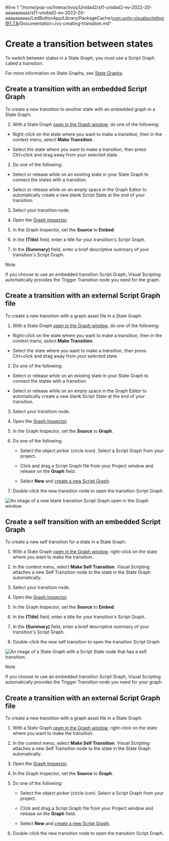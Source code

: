 #line 1 "/home/pop-os/Interactivos/Unidad2/sf1-unidad2-ev-2022-20-aaaaaaaaas/sf1-unidad2-ev-2022-20-aaaaaaaaas/LedButtonApp/Library/PackageCache/com.unity.visualscripting@1.7.8/Documentation~/vs-creating-transition.md"
# Create a transition between states

To switch between states in a State Graph, you must use a Script Graph called a transition.  

For more information on State Graphs, see [State Graphs](vs-graph-types.md#state-graphs).

## Create a transition with an embedded Script Graph

To create a new transition to another state with an embedded graph in a State Graph:

1. With a State Graph [open in the Graph window](vs-open-graph-edit.md), do one of the following:

  - Right-click on the state where you want to make a transition, then in the context menu, select **Make Transition**.

  - Select the state where you want to make a transition, then press Ctrl+click and drag away from your selected state. 

2. Do one of the following: 

  - Select or release while on an existing state in your State Graph to connect the states with a transition. 

  - Select or release while on an empty space in the Graph Editor to automatically create a new blank Script State at the end of your transition. 

3. Select your transition node. 

1. Open the [Graph Inspector](vs-interface-overview.md#the-graph-inspector). 

1. In the Graph Inspector, set the **Source** to **Embed**. 

1. In the **(Title)** field, enter a title for your transition's Script Graph. 

1. In the **(Summary)** field, enter a brief descriptive summary of your transition's Script Graph. 

> [!NOTE]
> If you choose to use an embedded transition Script Graph, Visual Scripting automatically provides the Trigger Transition node you need for the graph.

## Create a transition with an external Script Graph file

To create a new transition with a graph asset file in a State Graph: 

1. With a State Graph [open in the Graph window](vs-open-graph-edit.md), do one of the following:

  - Right-click on the state where you want to make a transition, then in the context menu, select **Make Transition**.

  - Select the state where you want to make a transition, then press Ctrl+click and drag away from your selected state. 

2. Do one of the following: 

  - Select or release while on an existing state in your State Graph to connect the states with a transition. 

  - Select or release while on an empty space in the Graph Editor to automatically create a new blank Script State at the end of your transition. 

3. Select your transition node. 

1. Open the [Graph Inspector](vs-interface-overview.md#the-graph-inspector). 

1. In the Graph Inspector, set the **Source** to **Graph**. 

1. Do one of the following: 

    - Select the object picker (circle icon). Select a Script Graph from your project.
    
    - Click and drag a Script Graph file from your Project window and release on the **Graph** field. 
    
    - Select **New** and [create a new Script Graph](vs-create-graph.md).

4. Double-click the new transition node to open the transition Script Graph. 

![An image of a new blank transition Script Graph open in the Graph window.](images/vs-states-transition-graph-blank.png)

## Create a self transition with an embedded Script Graph

To create a new self transition for a state in a State Graph: 

1. With a State Graph [open in the Graph window](vs-open-graph-edit.md), right-click on the state where you want to make the transition.

2. In the context menu, select **Make Self Transition**. 
  Visual Scripting attaches a new Self Transition node to the state in the State Graph automatically. 

3. Select your transition node. 

1. Open the [Graph Inspector](vs-interface-overview.md#the-graph-inspector). 

1. In the Graph Inspector, set the **Source** to **Embed**.

1. In the **(Title)** field, enter a title for your transition's Script Graph. 

1. In the **(Summary)** field, enter a brief descriptive summary of your transition's Script Graph.  

4. Double-click the new self transition to open the transition Script Graph. 

![An image of a State Graph with a Script State node that has a self transition.](images/vs-states-self-transition.png)

> [!NOTE]
> If you choose to use an embedded transition Script Graph, Visual Scripting automatically provides the Trigger Transition node you need for your graph.


## Create a transition with an external Script Graph file

To create a new transition with a graph asset file in a State Graph: 

1. With a State Graph [open in the Graph window](vs-open-graph-edit.md), right-click on the state where you want to make the transition.

2. In the context menu, select **Make Self Transition**. 
  Visual Scripting attaches a new Self Transition node to the state in the State Graph automatically. 

1. Open the [Graph Inspector](vs-interface-overview.md#the-graph-inspector). 

1. In the Graph Inspector, set the **Source** to **Graph**.  

1. Do one of the following: 

    - Select the object picker (circle icon). Select a Script Graph from your project.
    
    - Click and drag a Script Graph file from your Project window and release on the **Graph** field.
    
    - Select **New** and [create a new Script Graph](vs-create-graph.md).

4. Double-click the new transition node to open the transition Script Graph. 
